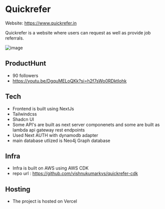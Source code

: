 # Quickrefer

Website: https://www.quickrefer.in

Quickrefer is a website where users can request as well as provide job referrals.

![image](https://github.com/vishnukumarkvs/quickrefer-app/assets/116954249/0b63979c-223d-4087-835f-148bb4443ece)

## ProductHunt

- 90 followers
- https://youtu.be/DgquMELoQKk?si=h2f7sWo0RDktIohk

## Tech

- Frontend is built using NextJs
- Tailwindcss
- Shadcn UI
- Some API's are built as next server componenets and some are built as lambda api gateway rest endpoints
- Used Next AUTH with dynamodb adapter
- main database utlized is Neo4j Graph database

## Infra

- Infra is built on AWS using AWS CDK
- repo url : https://github.com/vishnukumarkvs/quickrefer-cdk


## Hosting

- The project is hosted on Vercel
